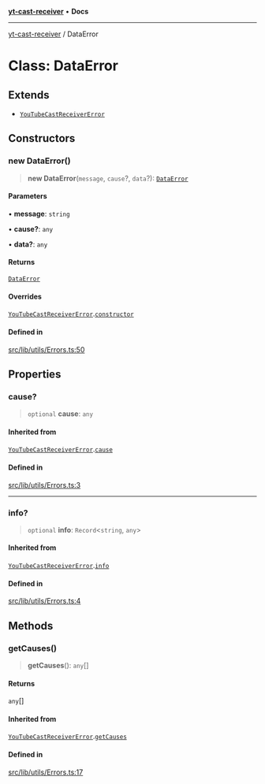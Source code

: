 [**yt-cast-receiver**](../README.md) • **Docs**

***

[yt-cast-receiver](../README.md) / DataError

# Class: DataError

## Extends

- [`YouTubeCastReceiverError`](YouTubeCastReceiverError.md)

## Constructors

### new DataError()

> **new DataError**(`message`, `cause`?, `data`?): [`DataError`](DataError.md)

#### Parameters

• **message**: `string`

• **cause?**: `any`

• **data?**: `any`

#### Returns

[`DataError`](DataError.md)

#### Overrides

[`YouTubeCastReceiverError`](YouTubeCastReceiverError.md).[`constructor`](YouTubeCastReceiverError.md#constructors)

#### Defined in

[src/lib/utils/Errors.ts:50](https://github.com/patrickkfkan/yt-cast-receiver/blob/e384300201bf276a725286875fe0fb4b45f5c05f/src/lib/utils/Errors.ts#L50)

## Properties

### cause?

> `optional` **cause**: `any`

#### Inherited from

[`YouTubeCastReceiverError`](YouTubeCastReceiverError.md).[`cause`](YouTubeCastReceiverError.md#cause)

#### Defined in

[src/lib/utils/Errors.ts:3](https://github.com/patrickkfkan/yt-cast-receiver/blob/e384300201bf276a725286875fe0fb4b45f5c05f/src/lib/utils/Errors.ts#L3)

***

### info?

> `optional` **info**: `Record`\<`string`, `any`\>

#### Inherited from

[`YouTubeCastReceiverError`](YouTubeCastReceiverError.md).[`info`](YouTubeCastReceiverError.md#info)

#### Defined in

[src/lib/utils/Errors.ts:4](https://github.com/patrickkfkan/yt-cast-receiver/blob/e384300201bf276a725286875fe0fb4b45f5c05f/src/lib/utils/Errors.ts#L4)

## Methods

### getCauses()

> **getCauses**(): `any`[]

#### Returns

`any`[]

#### Inherited from

[`YouTubeCastReceiverError`](YouTubeCastReceiverError.md).[`getCauses`](YouTubeCastReceiverError.md#getcauses)

#### Defined in

[src/lib/utils/Errors.ts:17](https://github.com/patrickkfkan/yt-cast-receiver/blob/e384300201bf276a725286875fe0fb4b45f5c05f/src/lib/utils/Errors.ts#L17)
